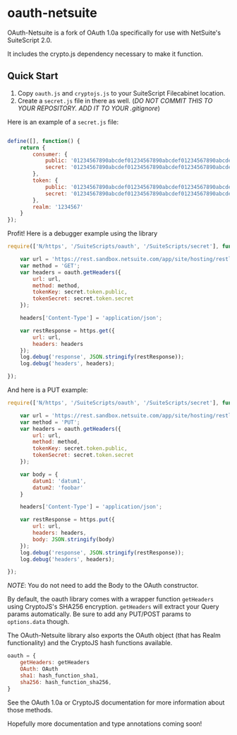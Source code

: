 oauth-netsuite
==========

OAuth-Netsuite is a fork of OAuth 1.0a specifically for use with NetSuite's SuiteScript 2.0.

It includes the crypto.js dependency necessary to make it function.

## Quick Start

1. Copy ``oauth.js`` and ``cryptojs.js`` to your SuiteScript Filecabinet location.
2. Create a ``secret.js`` file in there as well. (*DO NOT COMMIT THIS TO YOUR REPOSITORY. ADD IT TO YOUR .gitignore*)

Here is an example of a ``secret.js`` file:
```js

define([], function() {
    return {
        consumer: {
            public: '01234567890abcdef01234567890abcdef01234567890abcdef01234567890ab',
            secret: '01234567890abcdef01234567890abcdef01234567890abcdef01234567890ab'
        },
        token: {
            public: '01234567890abcdef01234567890abcdef01234567890abcdef01234567890ab',
            secret: '01234567890abcdef01234567890abcdef01234567890abcdef01234567890ab'
        },
        realm: '1234567'
    }
});

```

Profit! Here is a debugger example using the library

```js
require(['N/https', '/SuiteScripts/oauth', '/SuiteScripts/secret'], function(https, oauth, secret) {

    var url = 'https://rest.sandbox.netsuite.com/app/site/hosting/restlet.nl?script=123&deploy=1';
    var method = 'GET';
    var headers = oauth.getHeaders({
        url: url,
        method: method,
        tokenKey: secret.token.public,
        tokenSecret: secret.token.secret
    });

    headers['Content-Type'] = 'application/json';

    var restResponse = https.get({
        url: url,
        headers: headers
    });
    log.debug('response', JSON.stringify(restResponse));
    log.debug('headers', headers);

});
```

And here is a PUT example:
```js
require(['N/https', '/SuiteScripts/oauth', '/SuiteScripts/secret'], function(https, oauth, secret) {

    var url = 'https://rest.sandbox.netsuite.com/app/site/hosting/restlet.nl?script=123&deploy=1';
    var method = 'PUT';
    var headers = oauth.getHeaders({
        url: url,
        method: method,
        tokenKey: secret.token.public,
        tokenSecret: secret.token.secret
    });

    var body = {
        datum1: 'datum1',
        datum2: 'foobar'
    }

    headers['Content-Type'] = 'application/json';

    var restResponse = https.put({
        url: url,
        headers: headers,
        body: JSON.stringify(body)
    });
    log.debug('response', JSON.stringify(restResponse));
    log.debug('headers', headers);

});
```
*NOTE*: You do not need to add the Body to the OAuth constructor.

By default, the oauth library comes with a wrapper function ``getHeaders`` using CryptoJS's SHA256 encryption.
``getHeaders`` will extract your Query params automatically. Be sure to add any PUT/POST params to ``options.data`` though.


The OAuth-Netsuite library also exports the OAuth object (that has Realm functionality) and the CryptoJS hash functions available.

```js
oauth = {
    getHeaders: getHeaders
    OAuth: OAuth
    sha1: hash_function_sha1,
    sha256: hash_function_sha256,
}
```

See the OAuth 1.0a or CryptoJS documentation for more information about those methods.

Hopefully more documentation and type annotations coming soon!
